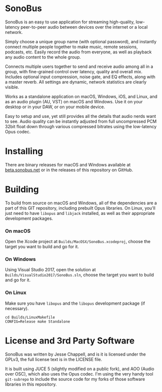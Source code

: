 
# SonoBus

SonoBus is an easy to use application for streaming high-quality, low-latency peer-to-peer audio between devices over the internet or a local network.

Simply choose a unique group name (with optional password), and instantly connect multiple people together to make music, remote sessions, podcasts, etc. Easily record the audio from everyone, as well as playback any audio content to the whole group.

Connects multiple users together to send and receive audio among all in a group, with fine-grained control over latency, quality and overall mix. Includes optional input compression, noise gate, and EQ effects, along with a master reverb. All settings are dynamic, network statistics are clearly visible.

Works as a standalone application on macOS, Windows, iOS, and Linux, and as an audio plugin (AU, VST) on macOS and Windows. Use it on your desktop or in your DAW, or on your mobile device.

Easy to setup and use, yet still provides all the details that audio nerds want to see. Audio quality can be instantly adjusted from full uncompressed PCM 32bit float down through various compressed bitrates using the low-latency Opus codec.


# Installing

There are binary releases for macOS and Windows available at [beta.sonobus.net](https://beta.sonobus.net) or in the releases of this repository on GitHub.

# Building

To build from source on macOS and Windows, all of the dependencies are a part of this GIT repository, including prebuilt Opus libraries. 
On Linux, you'll just need to have `libopus` and `libjack` installed, as
well as their appropriate development packages.

### On macOS

Open the Xcode project at `Builds/MacOSX/SonoBus.xcodeproj`, choose the target you want to build and go for it.

### On Windows

Using Visual Studio 2017, open the solution at `Builds/VisualStudio2017/SonoBus.sln`, choose the target you want to build and go for it.

### On Linux

Make sure you have `libopus` and the `libopus` development package (if necessary). 

    cd Builds/LinuxMakefile
    CONFIG=Release make Standalone


# License and 3rd Party Software

SonoBus was written by Jesse Chappell, and is
it is licensed under the GPLv3, the full license text is in the LICENSE file.

It is built using JUCE 5 (slightly modified on a public fork), and AOO (Audio over OSC), which also uses the Opus codec. I'm  using the very handy tool `git-subrepo` to include the source code for my forks of those software libraries in this repository.
